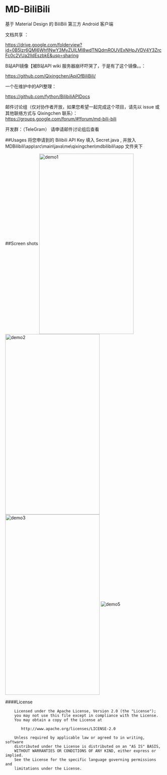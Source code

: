 # MD-BiliBili
基于 Material Design 的 BiliBili 第三方 Android 客户端

文档共享 ： 

https://drive.google.com/folderview?id=0B5Izr6QMl6WhflNwY3MyZUlLMl8wdTNQdmROUVExNHpJVDV4Y3ZrcFc0c2VUa2lldEszbkE&usp=sharing


B站API镜像【被B站API wiki 服务器崩坏吓哭了，于是有了这个镜像。。：

https://github.com/Qixingchen/ApiOfBiliBili/

一个在维护中的API整理：

https://github.com/fython/BilibiliAPIDocs


邮件讨论组（仅对协作者开放，如果您希望一起完成这个项目，请先以 issue 或其他联络方式与 Qixingchen 联系）：
https://groups.google.com/forum/#!forum/md-bili-bili

开发群：（TeleGram）
请申请邮件讨论组后查看

##Usages
将您申请到的 Bilibili API Key 填入 Secret.java ,
并放入 MDBilibili\app\src\main\java\me\qixingchen\mdbilibili\app 文件夹下

##Screen shots
<img src="http://i4.tietuku.com/ccc877c96ff6c351.png" width = "300" height = "572" alt="demo1" align=center />
<img src="http://i4.tietuku.com/c179c9cd9fa8d525.png" width = "300" height = "572" alt="demo2" align=center />
<img src="http://i4.tietuku.com/96b668b7bfb82dca.png" width = "300" height = "572" alt="demo3" align=center />
![demo5](http://i4.tietuku.com/ce0b9a95c8b2ce23.png)


####License
    
	
	    Licensed under the Apache License, Version 2.0 (the "License");
	    you may not use this file except in compliance with the License.
	    You may obtain a copy of the License at
	
	       http://www.apache.org/licenses/LICENSE-2.0
	
	    Unless required by applicable law or agreed to in writing, software
	    distributed under the License is distributed on an "AS IS" BASIS,
	    WITHOUT WARRANTIES OR CONDITIONS OF ANY KIND, either express or implied.
	    See the License for the specific language governing permissions and
	    limitations under the License.


